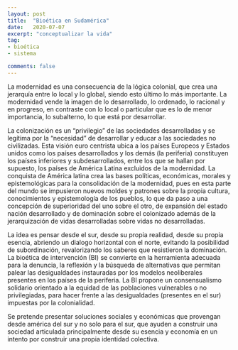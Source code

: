 ```yaml
---
layout: post
title:  "Bioética en Sudamérica"
date:   2020-07-07
excerpt: "conceptualizar la vida"
tag:
- bioética 
- sistema

comments: false
---
```



La modernidad es una consecuencia de la lógica colonial, que crea una jerarquía entre lo local y lo global, siendo esto último lo más importante. La modernidad vende la imagen de lo desarrollado, lo ordenado, lo racional y en progreso, en contraste con lo local o particular que es lo de menor importancia, lo subalterno, lo que está por desarrollar.

La colonización es un “privilegio” de las sociedades desarrolladas y se legítima por la “necesidad” de desarrollar y educar a las sociedades no civilizadas.  Esta visión euro centrista ubica a los países Europeos y Estados unidos como los países desarrollados y los demás (la periferia) constituyen los países inferiores y subdesarrollados, entre los que se hallan por supuesto, los países de América Latina excluidos de la modernidad.  La conquista de América latina crea las bases políticas, económicas, morales y epistemológicas para la consolidación de la modernidad, pues en esta parte del mundo se impusieron nuevos moldes y patrones sobre la propia cultura, conocimientos y epistemología de los pueblos, lo que da paso a una concepción de superioridad del uno sobre el otro, de expansión del estado nación desarrollado y de dominación sobre el colonizado además de la jerarquización de vidas desarrolladas sobre vidas no desarrolladas.

La idea es pensar desde el sur, desde su propia realidad, desde su propia esencia, abriendo un dialogo horizontal con el norte, evitando la posibilidad de subordinación, revalorizando los saberes que resistieron la dominación.
La bioética de intervención (BI) se convierte en la herramienta adecuada para la denuncia, la reflexión y la búsqueda de alternativas que permitan palear las desigualdades instauradas por los modelos neoliberales presentes en los países de la periferia. La BI propone un consensualismo solidario orientado a la equidad de las poblaciones vulnerables o no privilegiadas, para hacer frente a las desigualdades (presentes en el sur) impuestas por la colonialidad.

Se pretende presentar soluciones sociales y económicas que provengan desde américa del sur y no solo para el sur, que ayuden a construir una sociedad articulada principalmente desde su esencia y economía en un intento por construir una propia identidad colectiva.
